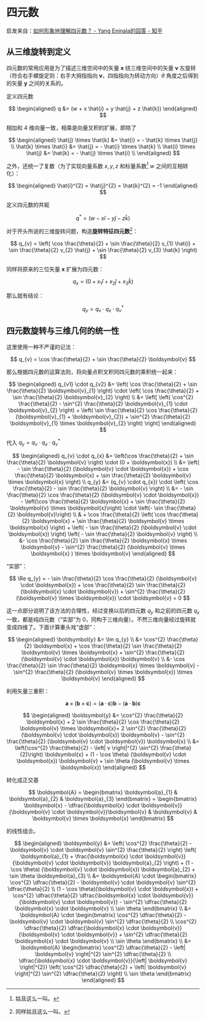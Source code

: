 # 四元数

启发来自：[如何形象地理解四元数？ - Yang Eninala的回答 - 知乎](https://www.zhihu.com/question/23005815/answer/33971127)

## 从三维旋转到定义

四元数的常用应用是为了描述三维空间中的矢量 $\boldsymbol{x}$ 绕三维空间中的矢量 $\boldsymbol{v}$ 左旋转（符合右手螺旋定则：右手大拇指指向 $\boldsymbol{v}$，四指指向为转动方向）$\theta$ 角度之后得到的矢量 $\boldsymbol{y}$ 之间的关系的。

定义四元数

$$
\begin{aligned}
q &= (w + x \hat{i} + y \hat{j} + z \hat{k})
\end{aligned}
$$

相加和 4 维向量一致，相乘是向量叉积的扩展，即除了

$$
\begin{aligned}
\hat{j} \times \hat{k} &= \hat{i} = - \hat{k} \times \hat{j} \\
\hat{k} \times \hat{i} &= \hat{j} = - \hat{i} \times \hat{k} \\
\hat{i} \times \hat{j} &= \hat{k} = - \hat{j} \times \hat{i} \\
\end{aligned}
$$

之外，还统一了复数（为了实现向量系数 $x, y, z$ 和标量系数[^1] $w$ 之间的互相转化）：

[^1]: 姑且这么一叫。

$$
\begin{aligned}
\hat{i}^{2} = \hat{j}^{2} = \hat{k}^{2} = -1
\end{aligned}
$$

定义四元数的共轭

$$
q^{*} = (w - x \hat{i} - y \hat{j} - z \hat{k})
$$

对于开头所说的三维旋转问题，构造**旋转特征四元数**[^2]：

[^2]: 同样姑且这么一叫。

$$
q_{v} = \left( \cos \frac{\theta}{2} + \sin \frac{\theta}{2} v_{1} \hat{i} + \sin \frac{\theta}{2} v_{2} \hat{j} + \sin \frac{\theta}{2} v_{3} \hat{k} \right)
$$

同样将原来的三位矢量 $\boldsymbol{x}$ 扩展为四元数：

$$
q_{x} = (0 + x_{1} \hat{i} + x_{2} \hat{j} + x_{3} \hat{k})
$$

那么就有结论：

$$
q_{y} = q_{v} \cdot q_{x} \cdot q_{v}^{*}
$$

## 四元数旋转与三维几何的统一性

这里使用一种不严谨的记法：

$$
q_{v} = \cos \frac{\theta}{2} + \sin \frac{\theta}{2} \boldsymbol{v}
$$

那么根据四元数的运算法则，将向量点积叉积同四元数的乘积统一起来：

$$
\begin{aligned}
q_{v1} \cdot q_{v2} &= \left( \cos \frac{\theta}{2} + \sin \frac{\theta}{2} \boldsymbol{v}_{1} \right) \cdot \left( \cos \frac{\theta}{2} + \sin \frac{\theta}{2} \boldsymbol{v}_{2} \right) \\
&= \left[ \left( \cos^{2} \frac{\theta}{2} - \sin^{2} \frac{\theta}{2} \boldsymbol{v}_{1} \cdot \boldsymbol{v}_{2} \right) + \left( \sin \frac{\theta}{2} \cos \frac{\theta}{2} (\boldsymbol{v}_{1} + \boldsymbol{v}_{2}) + \sin^{2} \frac{\theta}{2} \boldsymbol{v}_{1} \times \boldsymbol{v}_{2} \right) \right]
\end{aligned}
$$

代入 $q_{y} = q_{v} \cdot q_{x} \cdot q_{v}^{*}$

$$
\begin{aligned}
q_{v} \cdot q_{x} &= \left(\cos \frac{\theta}{2} + \sin \frac{\theta}{2} \boldsymbol{v} \right) \cdot (0 + \boldsymbol{x}) \\
&= \left( - \sin \frac{\theta}{2} (\boldsymbol{v} \cdot \boldsymbol{x}) + \cos \frac{\theta}{2} \boldsymbol{x} + \sin \frac{\theta}{2} \boldsymbol{v} \times \boldsymbol{x} \right) \\
q_{y} &= (q_{v} \cdot q_{x}) \cdot \left( \cos \frac{\theta}{2} - \sin \frac{\theta}{2} \boldsymbol{v} \right) \\
&= - \sin \frac{\theta}{2} \cos \frac{\theta}{2} (\boldsymbol{v} \cdot \boldsymbol{x}) - \left(\cos \frac{\theta}{2} \boldsymbol{x} + \sin \frac{\theta}{2} \boldsymbol{v} \times \boldsymbol{x}\right) \cdot \left(- \sin \frac{\theta}{2} \boldsymbol{v}\right) \\
& + \cos \frac{\theta}{2} \left( \cos \frac{\theta}{2} \boldsymbol{x} + \sin \frac{\theta}{2} \boldsymbol{v} \times \boldsymbol{x} \right) + \left( - \sin \frac{\theta}{2} (\boldsymbol{v} \cdot \boldsymbol{x}) \right) \left(  - \sin \frac{\theta}{2} \boldsymbol{v} \right) \\
&- \cos \frac{\theta}{2} \sin \frac{\theta}{2} \boldsymbol{x} \times \boldsymbol{v} - \sin^{2} \frac{\theta}{2} (\boldsymbol{v} \times \boldsymbol{x} ) \times \boldsymbol{v}
\end{aligned}
$$

“实部”：

$$
\Re q_{y} = - \sin \frac{\theta}{2} \cos \frac{\theta}{2} (\boldsymbol{v} \cdot \boldsymbol{x}) + \cos \frac{\theta}{2} \sin \frac{\theta}{2} (\boldsymbol{x} \cdot \boldsymbol{v}) + \sin^{2} \frac{\theta}{2} (\boldsymbol{v} \times \boldsymbol{x}) \cdot \boldsymbol{v} = 0
$$

这一点部分说明了该方法的合理性，经过变换以后的四元数 $q_{y}$ 和之前的四元数 $q_{x}$ 一致，都是纯四元数（“实部”为 0，同构于三维向量）。不然三维向量经过旋转就变成四维了。下面计算重头戏“虚部”：

$$
\begin{aligned}
\boldsymbol{y} &= \Im q_{y} \\
&= \cos^{2} \frac{\theta}{2} \boldsymbol{x} + \cos \frac{\theta}{2} \sin \frac{\theta}{2} \boldsymbol{v} \times \boldsymbol{x} + \sin^{2} \frac{\theta}{2} (\boldsymbol{v} \cdot \boldsymbol{x}) \boldsymbol{v} \\
&- \cos \frac{\theta}{2} \sin \frac{\theta}{2} \boldsymbol{x} \times \boldsymbol{v} - \sin^{2} \frac{\theta}{2} (\boldsymbol{v} \times \boldsymbol{x}) \times \boldsymbol{v}
\end{aligned}
$$

利用矢量三重积：

$$
\boldsymbol{a} \times (\boldsymbol{b} \times \boldsymbol{c}) = (\boldsymbol{a} \cdot \boldsymbol{c}) \boldsymbol{b} - (\boldsymbol{a} \cdot \boldsymbol{b}) \boldsymbol{c}
$$

$$
\begin{aligned}
\boldsymbol{y} &= \cos^{2} \frac{\theta}{2} \boldsymbol{x} + 2 \sin \frac{\theta}{2} \cos \frac{\theta}{2} \boldsymbol{v} \times \boldsymbol{x}+ 2 \sin^{2} \frac{\theta}{2} (\boldsymbol{v} \cdot \boldsymbol{x}) \boldsymbol{v} - \sin^{2} \frac{\theta}{2} (\boldsymbol{v} \cdot \boldsymbol{v}) \boldsymbol{x} \\
&= \left(\cos^{2} \frac{\theta}{2} - \left| v \right|^{2} \sin^{2} \frac{\theta}{2}\right) \boldsymbol{x} + (1 - \cos \theta) (\boldsymbol{v} \cdot \boldsymbol{x}) \boldsymbol{v} + \sin \theta (\boldsymbol{v} \times \boldsymbol{x})
\end{aligned}
$$

转化成正交基

$$
\boldsymbol{A} = \begin{bmatrix} \boldsymbol{a}_{1} & \boldsymbol{a}_{2} & \boldsymbol{a}_{3} \end{bmatrix} = \begin{bmatrix} \boldsymbol{x} - \dfrac{\boldsymbol{x} \cdot \boldsymbol{v}}{\boldsymbol{v} \cdot \boldsymbol{v}}\boldsymbol{v} & \boldsymbol{v} & \boldsymbol{v} \times \boldsymbol{x} \end{bmatrix}
$$

的线性组合。

$$
\begin{aligned}
\boldsymbol{y} &= \left( \cos^{2} \frac{\theta}{2} - \boldsymbol{v} \cdot \boldsymbol{v} \sin^{2} \frac{\theta}{2} \right) \left( \boldsymbol{a}_{1} + \frac{\boldsymbol{x} \cdot \boldsymbol{v}}{\boldsymbol{v} \cdot \boldsymbol{v}} \boldsymbol{a}_{2} \right) + (1 - \cos \theta) (\boldsymbol{v} \cdot \boldsymbol{x}) \boldsymbol{a}_{2} + \sin \theta \boldsymbol{a}_{3} \\
&= \boldsymbol{A} \cdot \begin{bmatrix} \cos^{2} \dfrac{\theta}{2} - \boldsymbol{v} \cdot \boldsymbol{v} \sin^{2} \dfrac{\theta}{2} \\ (1 - \cos \theta)(\boldsymbol{v} \cdot \boldsymbol{x}) + \cos^{2} \dfrac{\theta}{2} \dfrac{\boldsymbol{x} \cdot \boldsymbol{v}}{\boldsymbol{v} \cdot \boldsymbol{v}} - \sin^{2} \dfrac{\theta}{2} \boldsymbol{x} \cdot \boldsymbol{v} \\ \sin \theta \end{bmatrix} \\
&= \boldsymbol{A} \cdot \begin{bmatrix} \cos^{2} \dfrac{\theta}{2} - \boldsymbol{v} \cdot \boldsymbol{v} \sin^{2} \dfrac{\theta}{2} \\ \cos^{2} \dfrac{\theta}{2} \dfrac{\boldsymbol{x} \cdot \boldsymbol{v}}{\boldsymbol{v} \cdot \boldsymbol{v}} + \sin^{2} \dfrac{\theta}{2} \boldsymbol{x} \cdot \boldsymbol{v} \\ \sin \theta \end{bmatrix} \\
&= \boldsymbol{A} \begin{bmatrix}
\cos^{2} \dfrac{\theta}{2} - \left| \boldsymbol{v} \right|^{2} \sin^{2} \dfrac{\theta}{2} \\
\dfrac{\boldsymbol{x} \cdot \boldsymbol{v}}{\left| \boldsymbol{v} \right|^{2}} \left( \cos^{2} \dfrac{\theta}{2} + \left| \boldsymbol{v} \right|^{2} \sin^{2} \dfrac{\theta}{2} \right) \\
\sin \theta
\end{bmatrix}
\end{aligned} 
$$
